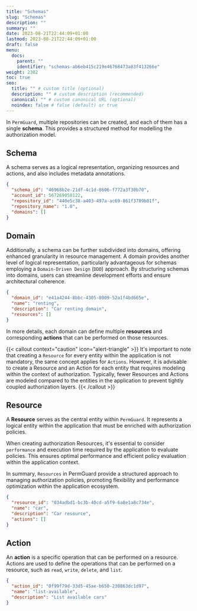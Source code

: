 ```yaml
---
title: "Schemas"
slug: "Schemas"
description: ""
summary: ""
date: 2023-08-21T22:44:09+01:00
lastmod: 2023-08-21T22:44:09+01:00
draft: false
menu:
  docs:
    parent: ""
    identifier: "schemas-ab6eb415c219e46768473a83f413266e"
weight: 2302
toc: true
seo:
  title: "" # custom title (optional)
  description: "" # custom description (recommended)
  canonical: "" # custom canonical URL (optional)
  noindex: false # false (default) or true
---
```

In `PermGuard`, multiple repositories can be created, and each of them has a single **schema**. This provides a structured method for modelling the authorization model.

## Schema
A schema serves as a logical representation, organizing resources and actions, and also includes metadata annotations.

```json
{
  "schema_id": "46968b2e-21df-4c1d-8606-f772a3f30b70",
  "account_id": 567269058122,
  "repository_id": "440e5c38-a403-497a-ac69-861f3789b01f",
  "repository_name": "1.0",
  "domains": []
}
```

## Domain
Additionally, a schema can be further subdivided into domains, offering enhanced granularity in resource management. A domain provides another level of logical representation, particularly advantageous for schemas employing a `Domain-Driven Design` (`DDD`) approach. By structuring schemas into domains, users can streamline development efforts and ensure architectural coherence.

```json
{
  "domain_id": "e41a4244-8bbc-4305-8009-52a1f4bd665e",
  "name": "renting",
  "description": "Car renting domain",
  "resources": []
}
```

In more details, each domain can define multiple **resources** and corresponding **actions** that can be performed on those resources.

{{< callout context="caution" icon="alert-triangle" >}}
It's important to note that creating a `Resource` for every entity within the application is not mandatory, the same concept applies for `Actions`.
However, it is advisable to create a Resource and an Action for each entity that requires modeling within the context of authorization.
Typically, fewer Resources and Actions are modeled compared to the entities in the application to prevent tightly coupled authorization layers.
{{< /callout >}}

## Resource
A **Resource** serves as the central entity within `PermGuard`. It represents a logical entity within the application that must be enriched with authorization policies.

When creating authorization Resources, it's essential to consider `performance` and execution time required by the application to evaluate policies. This ensures optimal performance and efficient policy evaluation within the application context.

In summary, `Resources` in PermGuard provide a structured approach to managing authorization policies, promoting flexibility and performance optimization within the application ecosystem.

```json
{
  "resource_id": "034adbd1-bc3b-40cd-a5f9-6a8e1a8c734e",
  "name": "car",
  "description": "Car resource",
  "actions": []
}
```

## Action
An **action** is a specific operation that can be performed on a resource. Actions are used to define the operations that can be performed on a resource, such as `read`, `write`, `delete`, and `list`.

```json
{
  "action_id": "0f99f79d-33d5-45ae-b650-230863dc1d97",
  "name": "list-available",
  "description": "List available cars"
}
```
